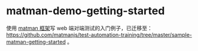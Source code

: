 # matman-demo-getting-started

使用 [matman 框架](https://github.com/matmanjs/matman)写 web 端对端测试的入门例子，已迁移至： https://github.com/matmanjs/test-automation-training/tree/master/sample-matman-getting-started 。
